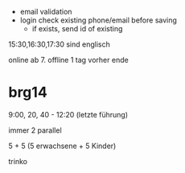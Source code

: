 - email validation
- login check existing phone/email before saving
  - if exists, send id of existing


15:30,16:30,17:30 sind englisch

online ab 7.
offline 1 tag vorher ende


# brg14

9:00, 20, 40 - 12:20 (letzte führung)

immer 2 parallel

5 + 5 (5 erwachsene + 5 Kinder)

trinko
